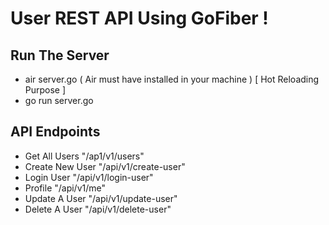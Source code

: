# User REST API Using GoFiber !

## Run The Server 
- air server.go ( Air must have installed in your machine ) [ Hot Reloading Purpose ]
- go run server.go
  
## API Endpoints
- Get All Users "/ap1/v1/users"
- Create New User "/api/v1/create-user"
- Login User "/api/v1/login-user"
- Profile "/api/v1/me"
- Update A User "/api/v1/update-user"
- Delete A User "/api/v1/delete-user"
